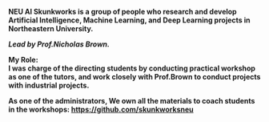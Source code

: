 **NEU AI Skunkworks is a group of people who research and develop Artificial Intelligence, Machine Learning, and Deep Learning projects in Northeastern University.**  

***Lead by Prof.Nicholas Brown.***  

**My Role:  
I was charge of the directing students by conducting practical workshop as one of the tutors, and work closely with Prof.Brown to conduct projects with industrial projects.**

**As one of the administrators, We own all the materials to coach students in the workshops: https://github.com/skunkworksneu**  
